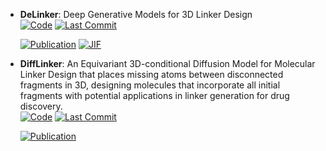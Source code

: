 



- **DeLinker**: Deep Generative Models for 3D Linker Design  
    [![Code](https://img.shields.io/github/stars/oxpig/DeLinker?style=for-the-badge&logo=github)](https://github.com/oxpig/DeLinker) 
    [![Last Commit](https://img.shields.io/github/last-commit/oxpig/DeLinker?style=for-the-badge&logo=github)](https://github.com/oxpig/DeLinker) 

    [![Publication](https://img.shields.io/badge/Publication-Citations:155-blue?style=for-the-badge&logo=bookstack)](https://doi.org/10.1021/acs.jcim.9b01120) 
    [![JIF](https://img.shields.io/badge/Impact_Factor-5.60-purple?style=for-the-badge&logo=academia)](https://doi.org/10.1021/acs.jcim.9b01120)



- **DiffLinker**: An Equivariant 3D-conditional Diffusion Model for Molecular Linker Design that places missing atoms between disconnected fragments in 3D, designing molecules that incorporate all initial fragments with potential applications in linker generation for drug discovery.  
    [![Code](https://img.shields.io/github/stars/igashov/DiffLinker?style=for-the-badge&logo=github)](https://github.com/igashov/DiffLinker) 
    [![Last Commit](https://img.shields.io/github/last-commit/igashov/DiffLinker?style=for-the-badge&logo=github)](https://github.com/igashov/DiffLinker) 

    [![Publication](https://img.shields.io/badge/Publication-Citations:0-blue?style=for-the-badge&logo=bookstack)](https://doi.org/10.5281/zenodo.10515726) 


